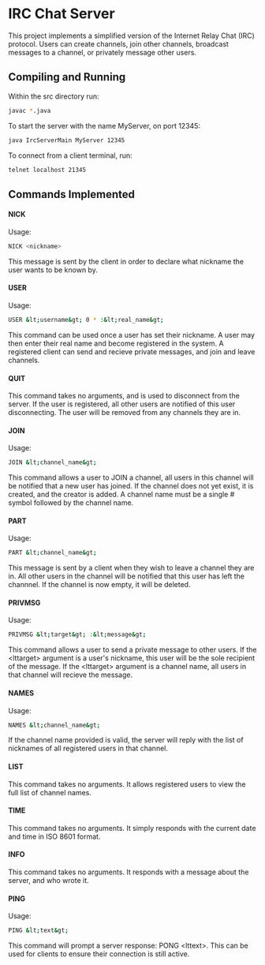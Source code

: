 # IRC Chat Server

This project implements a simplified version of the Internet Relay Chat (IRC) protocol. Users can create channels, join other channels, broadcast messages to a channel, or privately message other users.

## Compiling and Running

Within the src directory run:

```bash
javac *.java
```

To start the server with the name MyServer, on port 12345:

```bash
java IrcServerMain MyServer 12345
```


To connect from a client terminal, run:
```bash
telnet localhost 21345
```


## Commands Implemented

####  NICK

Usage: 
```bash
NICK <nickname>
```

This message is sent by the client in order to declare what nickname the user wants to be known
by.

#### USER

Usage:
```bash
USER &lt;username&gt; 0 * :&lt;real_name&gt;
```

This command can be used once a user has set their nickname. A user may then enter their real name and become registered in the system. A registered client can send and recieve private messages, and join and leave channels.


#### QUIT

This command takes no arguments, and is used to disconnect from the server. If the user is registered, all other users are notified of this user disconnecting. The user will be removed from any channels they are in.

#### JOIN

Usage:
```bash
JOIN &lt;channel_name&gt;
````

This command allows a user to JOIN a channel, all users in this channel will be notified that a new user has joined. If the channel does not yet exist, it is created, and the creator is added. A channel name must be a single \# symbol followed by the channel name.


#### PART

Usage:
```bash
PART &lt;channel_name&gt;
```

This message is sent by a client when they wish to leave a channel they are in. All other users in the channel will be notified that this user has left the channnel. If the channel is now empty, it will be deleted.

#### PRIVMSG

Usage:
```bash
PRIVMSG &lt;target&gt; :&lt;message&gt;
```

This command allows a user to send a private message to other users. If the \<lttarget> argument is a user's nickname, this user will be the sole recipient of the message. If the \<lttarget> argument is a channel name, all users in that channel will recieve the message.

#### NAMES

Usage:
```bash
NAMES &lt;channel_name&gt;
```
If the channel name provided is valid, the server will reply with the list of nicknames of all registered users in that channel.

#### LIST

This command takes no arguments. It allows registered users to view the full list of channel names.

#### TIME

This command takes no arguments. It simply responds with the current date and time in ISO 8601 format.

#### INFO

This command takes no arguments. It responds with a message about the server, and who wrote it.

#### PING

Usage:
```bash
PING &lt;text&gt;
```

This command will prompt a server response: PONG \<lttext>. This can be used for clients to ensure their connection is still active.
